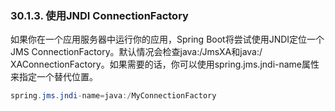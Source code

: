 ### 30.1.3. 使用JNDI ConnectionFactory

如果你在一个应用服务器中运行你的应用，Spring Boot将尝试使用JNDI定位一个JMS ConnectionFactory。默认情况会检查java:/JmsXA和java:/
XAConnectionFactory。如果需要的话，你可以使用spring.jms.jndi-name属性来指定一个替代位置。
```java
spring.jms.jndi-name=java:/MyConnectionFactory
```

